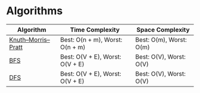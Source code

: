# Algorithms

| Algorithm                   | Time Complexity                 | Space Complexity        |
| --------------------------- | ------------------------------- | ----------------------- |
| [ Knuth–Morris–Pratt ](KMP) | Best: O(n + m), Worst: O(n + m) | Best: O(m), Worst: O(m) |
| [BFS ](GraphTraversal)      | Best: O(V + E), Worst: O(V + E) | Best: O(V), Worst: O(V) |
| [DFS](GraphTraversal)       | Best: O(V + E), Worst: O(V + E) | Best: O(V), Worst: O(V) |
